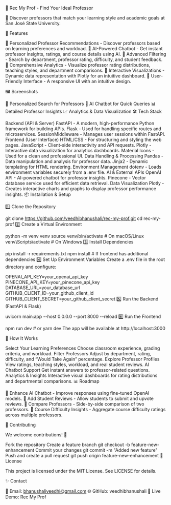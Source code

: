 📌 Rec My Prof - Find Your Ideal Professor

🚀 Discover professors that match your learning style and academic goals at San José State University.

🌟 Features

🔹 Personalized Professor Recommendations - Discover professors based on learning preferences and workload.
🔹 AI-Powered Chatbot - Get instant professor insights, ratings, and course details using AI.
🔹 Advanced Filtering - Search by department, professor rating, difficulty, and student feedback.
🔹 Comprehensive Analytics - Visualize professor rating distributions, teaching styles, and department comparisons.
🔹 Interactive Visualizations - Dynamic data representation with Plotly for an intuitive dashboard.
🔹 User-Friendly Interface - A responsive UI with an intuitive design.

🖼️ Screenshots

🎯 Personalized Search for Professors
💬 AI Chatbot for Quick Queries
📊 Detailed Professor Insights
📈 Analytics & Data Visualization
🛠️ Tech Stack

Backend (API & Server)
FastAPI - A modern, high-performance Python framework for building APIs.
Flask - Used for handling specific routes and microservices.
SessionMiddleware - Manages user sessions within FastAPI.
Frontend (User Interface)
HTML/CSS - For structuring and styling the web pages.
JavaScript - Client-side interactivity and API requests.
Plotly - Interactive data visualization for analytics dashboards.
Material Icons - Used for a clean and professional UI.
Data Handling & Processing
Pandas - Data manipulation and analysis for professor data.
Jinja2 - Dynamic templating for HTML rendering.
Environment Management
dotenv - Loads environment variables securely from a .env file.
AI & External APIs
OpenAI API - AI-powered chatbot for professor insights.
Pinecone - Vector database service used for efficient data retrieval.
Data Visualization
Plotly - Creates interactive charts and graphs to display professor performance insights.
📦 Installation & Setup

1️⃣ Clone the Repository

git clone https://github.com/veedhibhanushali/rec-my-prof.git
cd rec-my-prof
2️⃣ Create a Virtual Environment

python -m venv venv
source venv/bin/activate  # On macOS/Linux
venv\Scripts\activate  # On Windows
3️⃣ Install Dependencies

pip install -r requirements.txt
npm install  # If frontend has additional dependencies
4️⃣ Set Up Environment Variables
Create a .env file in the root directory and configure:

OPENAI_API_KEY=your_openai_api_key
PINECONE_API_KEY=your_pinecone_api_key
DATABASE_URL=your_database_url
GITHUB_CLIENT_ID=your_github_client_id
GITHUB_CLIENT_SECRET=your_github_client_secret
5️⃣ Run the Backend (FastAPI & Flask)

uvicorn main:app --host 0.0.0.0 --port 8000 --reload
6️⃣ Run the Frontend

npm run dev  # or yarn dev
The app will be available at http://localhost:3000

📌 How It Works

Select Your Learning Preferences
Choose classroom experience, grading criteria, and workload.
Filter Professors
Adjust by department, rating, difficulty, and “Would Take Again” percentage.
Explore Professor Profiles
View ratings, teaching styles, workload, and real student reviews.
AI Chatbot Support
Get instant answers to professor-related questions.
Analytics & Insights
Interactive visual dashboards for rating distributions and departmental comparisons.
📊 Roadmap

🔹 Enhance AI Chatbot - Improve responses using fine-tuned OpenAI models.
🔹 Add Student Reviews - Allow students to submit and upvote reviews.
🔹 Compare Professors - Side-by-side comparison of two professors.
🔹 Course Difficulty Insights - Aggregate course difficulty ratings across multiple professors.

📢 Contributing

We welcome contributions! 🚀

Fork the repository
Create a feature branch
git checkout -b feature-new-enhancement
Commit your changes
git commit -m "Added new feature"
Push and create a pull request
git push origin feature-new-enhancement
📜 License

This project is licensed under the MIT License. See LICENSE for details.

✨ Contact

📩 Email: bhanushaliveedhi@gmail.com
🌐 GitHub: veedhibhanushali
🚀 Live Demo: Rec My Prof

